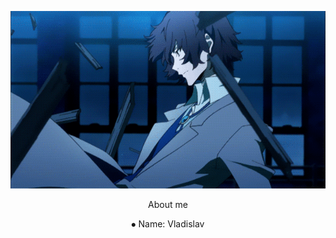 <p align="center">
  <img src="https://github.com/nero-5-5/nero-5-5/blob/main/dazai-fl-640.gif" alt="animated" />
</p>


<p align="center">
  About me
</p>

<p align="center">
⦁ Name: Vladislav
</p>
